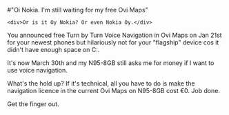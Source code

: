 #"Oi Nokia. I'm still waiting for my free Ovi Maps"


    <div>Or is it Oy Nokia? Or even Nokia Oy.</div>
<p />
<p>You announced free Turn by Turn Voice Navigation in Ovi Maps on Jan 21st for your newest phones but hilariously not for your "flagship" device cos it didn't have enough space on C:.&nbsp;</p>
<p />
<div>It's now March 30th and my N95-8GB still asks me for money if I want to use voice navigation.&nbsp;</div>
<p />
<div>What's the hold up? If it's technical, all you have to do is make the navigation licence in the current Ovi Maps on N95-8GB cost &euro;0. Job done.<br />
<p />
<div>Get the finger out.</div>
<p />
</div>
  